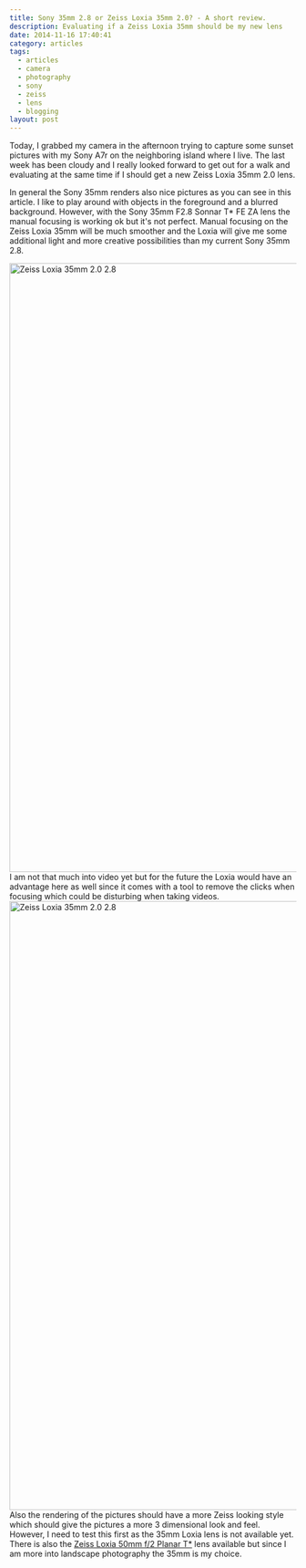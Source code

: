 ```yaml
---
title: Sony 35mm 2.8 or Zeiss Loxia 35mm 2.0? - A short review.
description: Evaluating if a Zeiss Loxia 35mm should be my new lens
date: 2014-11-16 17:40:41
category: articles
tags:
  - articles
  - camera
  - photography
  - sony
  - zeiss
  - lens
  - blogging
layout: post
---
```


Today, I grabbed my camera in the afternoon trying to capture some sunset pictures with my Sony A7r on the neighboring island where I live. The last week has been cloudy and I really looked forward to get out for a walk and evaluating at the same time if I should get a new Zeiss Loxia 35mm 2.0 lens.

<amp-img src="https://farm9.staticflickr.com/8546/15182978924_06f8926249_h.jpg" width="100%" alt="Zeiss Loxia 35mm 2.0 2.8"></amp-img>

<!--more-->

In general the Sony 35mm renders also nice pictures as you can see in this article. I like to play around with objects in the foreground and a blurred background. However, with the Sony 35mm F2.8 Sonnar T* FE ZA lens the manual focusing is working ok but it's not perfect. Manual focusing on the Zeiss Loxia 35mm will be much smoother and the Loxia will give me some additional light and more creative possibilities than my current Sony 35mm 2.8.

<a href="https://www.flickr.com/photos/90204224@N07/15183478053"><img src="https://farm9.staticflickr.com/8609/15183478053_5619ab8d40_h.jpg" width="1600" height="1068" alt="Zeiss Loxia 35mm 2.0 2.8"></a>
I am not that much into video yet but for the future the Loxia would have an advantage here as well since it comes with a tool to remove the clicks when focusing which could be disturbing when taking videos.
<a href="https://www.flickr.com/photos/90204224@N07/15617533168"><img src="https://farm8.staticflickr.com/7470/15617533168_e55b7ed8c3_h.jpg" width="1600" height="1068" alt="Zeiss Loxia 35mm 2.0 2.8"></a>
Also the rendering of the pictures should have a more Zeiss looking style which should give the pictures a more 3 dimensional look and feel. However, I need to test this first as the 35mm Loxia lens is not available yet. There is also the [Zeiss Loxia 50mm f/2 Planar T*](http://amzn.to/11bfg1A) lens available but since I am more into landscape photography the 35mm is my choice.
